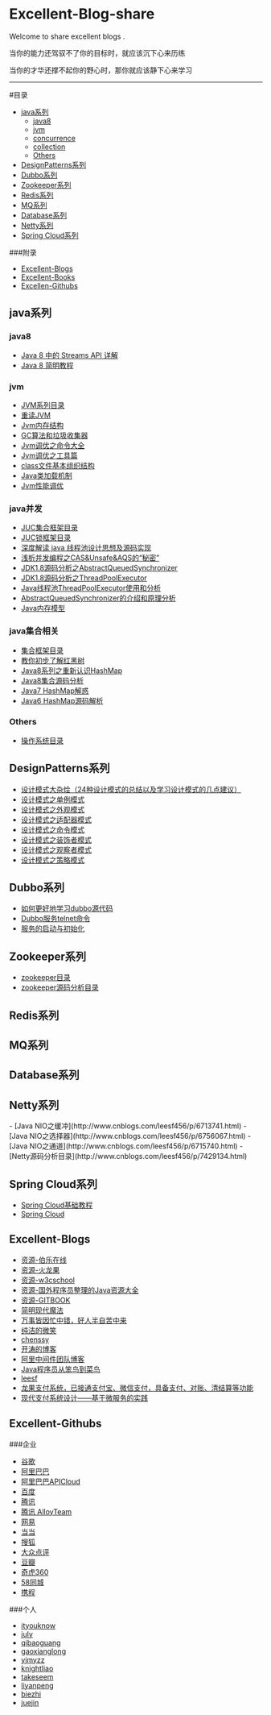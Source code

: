 # Excellent-Blog-share
Welcome to share excellent blogs .

当你的能力还驾驭不了你的目标时，就应该沉下心来历练

当你的才华还撑不起你的野心时，那你就应该静下心来学习



***
#目录

* [java系列](#java)
	* [java8](#java-java8)
	* [jvm](#java-jvm)
	* [concurrence](#java-concurrence)
	* [collection](#java-collection)
	* [Others](#java-others)
* [DesignPatterns系列](#DesignPatterns)
* [Dubbo系列](#dubbo)
* [Zookeeper系列](#zookeeper)
* [Redis系列](#redis)
* [MQ系列](#mq)
* [Database系列](#database)
* [Netty系列](#netty)
* [Spring Cloud系列](#spring-cloud)


###附录
* [Excellent-Blogs](#excellent-blogs)
* [Excellent-Books](#excellent-books)
* [Excellen-Githubs](#excellent-githubs)



















<h2 id="java">java系列</h2>
<h3 id="java-java8">java8</h3>

- [Java 8 中的 Streams API 详解](https://www.ibm.com/developerworks/cn/java/j-lo-java8streamapi/)
- [Java 8 简明教程](https://github.com/biezhi/java-bible/blob/master/java8/java8-guide.md)

<h3 id="java-jvm">jvm</h3>

- [JVM系列目录](http://www.cnblogs.com/leesf456/p/5338951.html)
- [重读JVM](https://juejin.im/post/59ad4cd56fb9a02477075780?utm_medium=weixinqun&utm_source=be)
- [Jvm内存结构](http://www.cnblogs.com/ityouknow/p/5610232.html)
- [GC算法和垃圾收集器](http://www.cnblogs.com/ityouknow/p/5614961.html)
- [Jvm调优之命令大全](http://www.cnblogs.com/ityouknow/p/5714703.html)
- [Jvm调优之工具篇](http://www.cnblogs.com/ityouknow/p/6437037.html)
- [class文件基本组织结构](http://blog.csdn.net/luanlouis/article/details/39892027)
- [Java类加载机制](http://www.cnblogs.com/ityouknow/p/5603287.html)
- [Jvm性能调优](http://mp.weixin.qq.com/s?__biz=MzAwNTQ4MTQ4NQ==&mid=2453559992&idx=1&sn=08a48401f425f434bd12c7bb4f0ac0ce&chksm=8cd10fdabba686cca7ba03055efdb9697a1252e8c74d4d9a09bc2a1176955ac798c8f0ec6017&mpshare=1&scene=1&srcid=0912Q2S5v6o3wgm377ybL1ma#rd)




<h3 id="java-concurrence">java并发</h3>

- [JUC集合框架目录](http://www.cnblogs.com/leesf456/p/5550043.html)
- [JUC锁框架目录](http://www.cnblogs.com/leesf456/p/5453091.html)
- [深度解读 java 线程池设计思想及源码实现](https://juejin.im/entry/59aeaafd51882538cb1ec2f8utm_medium=be&utm_source=weixinqun)
- [浅析并发编程之CAS&Unsafe&AQS的“秘密”](http://www.jianshu.com/p/54cc20a87502)
- [JDK1.8源码分析之AbstractQueuedSynchronizer](http://www.cnblogs.com/leesf456/p/5350186.html)
- [JDK1.8源码分析之ThreadPoolExecutor](http://www.cnblogs.com/leesf456/p/5585627.html)
- [Java线程池ThreadPoolExecutor使用和分析](http://www.cnblogs.com/trust-freedom/p/6594270.html)
- [AbstractQueuedSynchronizer的介绍和原理分析](http://ifeve.com/introduce-abstractqueuedsynchronizer/)
- [Java内存模型](http://www.cnblogs.com/BangQ/p/4045954.html)


<h3 id="java-collection">java集合相关</h3>

- [集合框架目录](http://www.cnblogs.com/leesf456/p/5345493.html)
- [教你初步了解红黑树](http://blog.csdn.net/v_july_v/article/details/6105630)
- [Java8系列之重新认识HashMap](http://www.importnew.com/20386.html)
- [Java8集合源码分析](http://www.cnblogs.com/leesf456/tag/%E9%9B%86%E5%90%88%E6%A1%86%E6%9E%B6/)
- [Java7 HashMap解惑](http://www.jianshu.com/p/a17b4717a721)
- [Java6 HashMap源码解析](http://www.jianshu.com/p/e6536af1018f)

<h3 id="java-others">Others</h3>

- [操作系统目录](http://www.cnblogs.com/leesf456/p/5628300.html)

<h2 id="DesignPatterns">DesignPatterns系列</h2>

- [设计模式大杂烩（24种设计模式的总结以及学习设计模式的几点建议）](http://www.cnblogs.com/zuoxiaolong/p/pattern26.html)
- [设计模式之单例模式](http://www.cnblogs.com/leesf456/p/5578337.html)
- [设计模式之外观模式](http://www.cnblogs.com/leesf456/p/5596710.html)
- [设计模式之适配器模式](http://www.cnblogs.com/leesf456/p/5596493.html)
- [设计模式之命令模式](http://www.cnblogs.com/leesf456/p/5580137.html)
- [设计模式之装饰者模式](http://www.cnblogs.com/leesf456/p/5557778.html)
- [设计模式之观察者模式](http://www.cnblogs.com/leesf456/p/5550692.html)
- [设计模式之策略模式](http://www.cnblogs.com/leesf456/p/5547565.html)





<h2 id="dubbo">Dubbo系列</h2>

- [如何更好地学习dubbo源代码](http://aliapp.blog.51cto.com/8192229/1325655)
- [Dubbo服务telnet命令](http://www.cnblogs.com/feiqihang/p/4387330.html)
- [服务的启动与初始化](http://www.cnblogs.com/syjkfind/p/5957510.html)


<h2 id="zookeeper">Zookeeper系列</h2>


- [zookeeper目录](http://www.cnblogs.com/leesf456/p/6239578.html)
- [zookeeper源码分析目录](http://www.cnblogs.com/leesf456/p/6518040.html)



<h2 id="redis">Redis系列</h2>
<h2 id="mq">MQ系列</h2>
<h2 id="database">Database系列</h2>
<h2 id="netty">Netty系列</h2>
- [Java NIO之缓冲](http://www.cnblogs.com/leesf456/p/6713741.html)
- [Java NIO之选择器](http://www.cnblogs.com/leesf456/p/6756067.html)
- [Java NIO之通道](http://www.cnblogs.com/leesf456/p/6715740.html)
- [Netty源码分析目录](http://www.cnblogs.com/leesf456/p/7429134.html)


<h2 id="spring-cloud">Spring Cloud系列</h2>

- [Spring Cloud基础教程](http://blog.didispace.com/Spring-Cloud%E5%9F%BA%E7%A1%80%E6%95%99%E7%A8%8B/)
- [Spring Cloud](http://blog.didispace.com/categories/Spring-Cloud/page/5/)


<h2 id="excellent-blogs">Excellent-Blogs</h2>

- [资源-伯乐在线](http://hao.jobbole.com/)
- [资源-火龙果](http://www.uml.org.cn/wenzhang/artindex.asp)
- [资源-w3cschool](https://www.w3cschool.cn/)
- [资源-国外程序员整理的Java资源大全](http://www.importnew.com/14429.html)
- [资源-GITBOOK](https://www.gitbook.com/@wizardforcel)
- [简明现代魔法](http://www.nowamagic.net/)
- [万事皆因忙中错，好人半自苦中来](http://www.cnblogs.com/ityouknow/category/437541.html)
- [纯洁的微笑](http://www.ityouknow.com/)
- [chenssy](http://blog.csdn.net/chenssy)
- [开涛的博客](http://jinnianshilongnian.iteye.com/blog/1752171)
- [阿里中间件团队博客](http://jm.taobao.org/)
- [Java程序员从笨鸟到菜鸟](http://blog.csdn.net/csh624366188/article/category/1096527)
- [leesf](http://www.cnblogs.com/leesf456/)
- [龙果支付系统，已接通支付宝、微信支付，具备支付、对账、清结算等功能](https://gitee.com/roncoocom/roncoo-pay)
- [现代支付系统设计——基于微服务的实践](http://blog.lixf.cn/)




<h2 id="excellent-githubs">Excellent-Githubs</h2>
###企业

- [谷歌](https://github.com/google)
- [阿里巴巴](https://github.com/alibaba)
- [阿里巴巴APICloud ](https://github.com/apicloudcom)
- [百度](https://github.com/baidufe)
- [腾讯](http://code.tencent.com/)
- [腾讯 AlloyTeam](https://github.com/AlloyTeam)
- [网易](https://github.com/netease)
- [当当](https://github.com/dangdangdotcom)
- [搜狐](https://github.com/adyliu/jafka)
- [大众点评](https://github.com/dianping)
- [豆瓣](https://github.com/douban)
- [奇虎360](https://github.com/Qihoo360)
- [58同城](https://github.com/58code)
- [携程](https://github.com/ctripcorp)


###个人

- [ityouknow](https://github.com/ityouknow)
- [july](https://github.com/julycoding/The-Art-Of-Programming-By-July)
- [qibaoguang](https://github.com/qibaoguang/Study-Step-by-Step)
- [gaoxianglong](https://github.com/gaoxianglong)
- [yjmyzz](https://github.com/yjmyzz)
- [knightliao](https://github.com/knightliao)
- [takeseem](https://github.com/takeseem)
- [liyanpeng](https://github.com/robertleepeak)
- [biezhi](https://github.com/biezhi)
- [juejin](https://juejin.im/repos?since=monthly)
